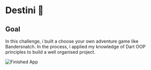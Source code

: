 
# Destini 🤔

## Goal

In this challenge, i built a choose your own adventure game like Bandersnatch. In the process, i applied my knowledge of Dart OOP principles to build a well organised project.

![Finished App](https://github.com/londonappbrewery/Images/blob/master/Destini.gif)
